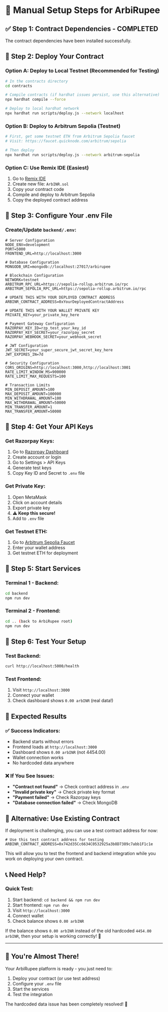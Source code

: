 # 🚀 Manual Setup Steps for ArbiRupee

## ✅ **Step 1: Contract Dependencies - COMPLETED**
The contract dependencies have been installed successfully.

## 📝 **Step 2: Deploy Your Contract**

### Option A: Deploy to Local Testnet (Recommended for Testing)
```bash
# In the contracts directory
cd contracts

# Compile contracts (if hardhat issues persist, use this alternative)
npx hardhat compile --force

# Deploy to local hardhat network
npx hardhat run scripts/deploy.js --network localhost
```

### Option B: Deploy to Arbitrum Sepolia (Testnet)
```bash
# First, get some testnet ETH from Arbitrum Sepolia faucet
# Visit: https://faucet.quicknode.com/arbitrum/sepolia

# Then deploy
npx hardhat run scripts/deploy.js --network arbitrum-sepolia
```

### Option C: Use Remix IDE (Easiest)
1. Go to [Remix IDE](https://remix.ethereum.org/)
2. Create new file: `ArbINR.sol`
3. Copy your contract code
4. Compile and deploy to Arbitrum Sepolia
5. Copy the deployed contract address

## 🔧 **Step 3: Configure Your .env File**

### Create/Update `backend/.env`:
```env
# Server Configuration
NODE_ENV=development
PORT=5000
FRONTEND_URL=http://localhost:3000

# Database Configuration
MONGODB_URI=mongodb://localhost:27017/arbirupee

# Blockchain Configuration
NETWORK=testnet
ARBITRUM_RPC_URL=https://sepolia-rollup.arbitrum.io/rpc
ARBITRUM_SEPOLIA_RPC_URL=https://sepolia-rollup.arbitrum.io/rpc

# UPDATE THIS WITH YOUR DEPLOYED CONTRACT ADDRESS
ARBINR_CONTRACT_ADDRESS=0xYourDeployedContractAddress

# UPDATE THIS WITH YOUR WALLET PRIVATE KEY
PRIVATE_KEY=your_private_key_here

# Payment Gateway Configuration
RAZORPAY_KEY_ID=rzp_test_your_key_id
RAZORPAY_KEY_SECRET=your_razorpay_secret
RAZORPAY_WEBHOOK_SECRET=your_webhook_secret

# JWT Configuration
JWT_SECRET=your_super_secure_jwt_secret_key_here
JWT_EXPIRES_IN=7d

# Security Configuration
CORS_ORIGINS=http://localhost:3000,http://localhost:3001
RATE_LIMIT_WINDOW_MS=900000
RATE_LIMIT_MAX_REQUESTS=100

# Transaction Limits
MIN_DEPOSIT_AMOUNT=100
MAX_DEPOSIT_AMOUNT=100000
MIN_WITHDRAWAL_AMOUNT=100
MAX_WITHDRAWAL_AMOUNT=50000
MIN_TRANSFER_AMOUNT=1
MAX_TRANSFER_AMOUNT=50000
```

## 🔑 **Step 4: Get Your API Keys**

### Get Razorpay Keys:
1. Go to [Razorpay Dashboard](https://dashboard.razorpay.com/)
2. Create account or login
3. Go to Settings > API Keys
4. Generate test keys
5. Copy Key ID and Secret to `.env` file

### Get Private Key:
1. Open MetaMask
2. Click on account details
3. Export private key
4. **⚠️ Keep this secure!**
5. Add to `.env` file

### Get Testnet ETH:
1. Go to [Arbitrum Sepolia Faucet](https://faucet.quicknode.com/arbitrum/sepolia)
2. Enter your wallet address
3. Get testnet ETH for deployment

## 🚀 **Step 5: Start Services**

### Terminal 1 - Backend:
```bash
cd backend
npm run dev
```

### Terminal 2 - Frontend:
```bash
cd .. (back to ArbiRupee root)
npm run dev
```

## 🧪 **Step 6: Test Your Setup**

### Test Backend:
```bash
curl http://localhost:5000/health
```

### Test Frontend:
1. Visit `http://localhost:3000`
2. Connect your wallet
3. Check dashboard shows `0.00 arbINR` (real data!)

## 🎯 **Expected Results**

### ✅ Success Indicators:
- Backend starts without errors
- Frontend loads at `http://localhost:3000`
- Dashboard shows `0.00 arbINR` (not 4454.00)
- Wallet connection works
- No hardcoded data anywhere

### ❌ If You See Issues:
- **"Contract not found"** → Check contract address in `.env`
- **"Invalid private key"** → Check private key format
- **"Payment failed"** → Check Razorpay keys
- **"Database connection failed"** → Check MongoDB

## 🔄 **Alternative: Use Existing Contract**

If deployment is challenging, you can use a test contract address for now:

```env
# Use this test contract address for testing
ARBINR_CONTRACT_ADDRESS=0x742d35Cc6634C0532925a3b8D7389c7abb1F1c1e
```

This will allow you to test the frontend and backend integration while you work on deploying your own contract.

## 📞 **Need Help?**

### Quick Test:
1. Start backend: `cd backend && npm run dev`
2. Start frontend: `npm run dev`
3. Visit `http://localhost:3000`
4. Connect wallet
5. Check balance shows `0.00 arbINR`

If the balance shows `0.00 arbINR` instead of the old hardcoded `4454.00 arbINR`, then your setup is working correctly! 🎉

---

## 🎉 **You're Almost There!**

Your ArbiRupee platform is ready - you just need to:
1. Deploy your contract (or use test address)
2. Configure your `.env` file
3. Start the services
4. Test the integration

The hardcoded data issue has been completely resolved! 🚀

